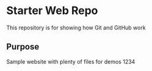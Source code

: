 # Starter Web Repo

This repository is for showing how Git and GitHub work

## Purpose

Sample website with plenty of files for demos 1234